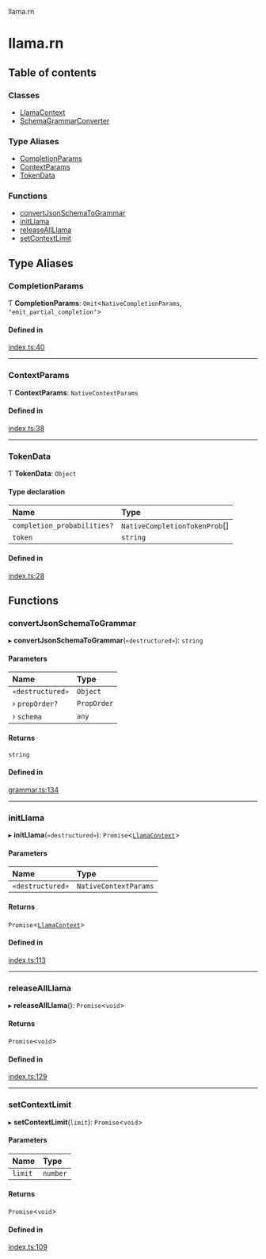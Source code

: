 llama.rn

# llama.rn

## Table of contents

### Classes

- [LlamaContext](classes/LlamaContext.md)
- [SchemaGrammarConverter](classes/SchemaGrammarConverter.md)

### Type Aliases

- [CompletionParams](README.md#completionparams)
- [ContextParams](README.md#contextparams)
- [TokenData](README.md#tokendata)

### Functions

- [convertJsonSchemaToGrammar](README.md#convertjsonschematogrammar)
- [initLlama](README.md#initllama)
- [releaseAllLlama](README.md#releaseallllama)
- [setContextLimit](README.md#setcontextlimit)

## Type Aliases

### CompletionParams

Ƭ **CompletionParams**: `Omit`<`NativeCompletionParams`, ``"emit_partial_completion"``\>

#### Defined in

[index.ts:40](https://github.com/mybigday/llama.rn/blob/50235c2/src/index.ts#L40)

___

### ContextParams

Ƭ **ContextParams**: `NativeContextParams`

#### Defined in

[index.ts:38](https://github.com/mybigday/llama.rn/blob/50235c2/src/index.ts#L38)

___

### TokenData

Ƭ **TokenData**: `Object`

#### Type declaration

| Name | Type |
| :------ | :------ |
| `completion_probabilities?` | `NativeCompletionTokenProb`[] |
| `token` | `string` |

#### Defined in

[index.ts:28](https://github.com/mybigday/llama.rn/blob/50235c2/src/index.ts#L28)

## Functions

### convertJsonSchemaToGrammar

▸ **convertJsonSchemaToGrammar**(`«destructured»`): `string`

#### Parameters

| Name | Type |
| :------ | :------ |
| `«destructured»` | `Object` |
| › `propOrder?` | `PropOrder` |
| › `schema` | `any` |

#### Returns

`string`

#### Defined in

[grammar.ts:134](https://github.com/mybigday/llama.rn/blob/50235c2/src/grammar.ts#L134)

___

### initLlama

▸ **initLlama**(`«destructured»`): `Promise`<[`LlamaContext`](classes/LlamaContext.md)\>

#### Parameters

| Name | Type |
| :------ | :------ |
| `«destructured»` | `NativeContextParams` |

#### Returns

`Promise`<[`LlamaContext`](classes/LlamaContext.md)\>

#### Defined in

[index.ts:113](https://github.com/mybigday/llama.rn/blob/50235c2/src/index.ts#L113)

___

### releaseAllLlama

▸ **releaseAllLlama**(): `Promise`<`void`\>

#### Returns

`Promise`<`void`\>

#### Defined in

[index.ts:129](https://github.com/mybigday/llama.rn/blob/50235c2/src/index.ts#L129)

___

### setContextLimit

▸ **setContextLimit**(`limit`): `Promise`<`void`\>

#### Parameters

| Name | Type |
| :------ | :------ |
| `limit` | `number` |

#### Returns

`Promise`<`void`\>

#### Defined in

[index.ts:109](https://github.com/mybigday/llama.rn/blob/50235c2/src/index.ts#L109)

